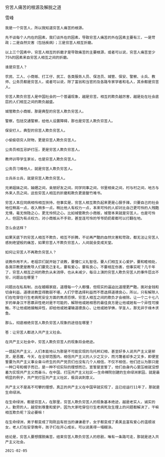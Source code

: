 穷苦人痛苦的根源及解脱之道

雪峰


    我是一个穷苦人，所以我知道穷苦人痛苦的根源。

    先不谈每个人内在的因素，我们谈外在的因素，导致穷苦人痛苦的外在因素主要有三，一是苛政；二是自然灾害（包括疾病）；三是穷苦人相互折磨。

    以上三个因素中，穷苦人相互的折磨才是导致痛苦的主要根源，或者可以说，穷苦人痛苦至少75%的因素来自穷苦人相互之间的折磨。

    谁是穷苦人？

    农民、工人、小商贩、打工仔、民工、各类服务人员、保洁员、城管、保安、警察、士兵、教师、公务员都是穷苦人，或者可以说，除了富翁和当官的及各路专家学者和名人，其余都是穷苦人。

    穷苦人欺负穷苦人是中国社会的一个普遍现象，越是穷苦，相互的欺负越厉害，越是处在社会底层的人们相互之间的欺负越盛。

    城管欺负小商贩，那是典型的穷苦人欺负穷苦人。

    警察，包括交通警察，给他人设置障碍，那也是穷苦人欺负穷苦人。

    保安打人，典型的穷苦人欺负穷苦人。

    小偷偷窃穷人财物，更是穷苦人欺负穷苦人。

    公务员相互忌妒打压，更是穷苦人欺负穷苦人。

    教师训导学生家长，也是穷苦人欺负穷苦人。

    公务员刁难他人，就是穷苦人欺负穷苦人。

    士兵杀士兵，就是穷苦人欺负穷苦人。

    兄弟姐妹之间，妯娌之间，亲朋好友之间，同学同事之间，邻里相亲之间，村与村之间，地方与外来人员之间，这些穷苦人相互的折磨和欺负更是罄竹难书。

    穷苦人本应同病相怜相互扶持，但事实是，穷苦人相互欺负起来更是心狠手辣，只要自己的社会地位稍高一点，收入稍多一点，稍比他人有权力一点，本来可怜的人却对比自己更可怜的人残酷无情，毫无恻隐之心，更无怜悯之心。比如城管欺负小商贩，城管本来就是穷苦人，也是可怜人，但因为有点权力，对小商贩从不手软，甚至连可怜的爷爷奶奶辈都可以打翻在地。

    怎么会这样？

    如果天底下的穷苦人相互不欺负，相互不折腾，不论再严酷的自然灾害和苛政，都无法让穷苦人感到绝望般的痛苦，如果穷苦人不欺负穷苦人，人间就会变成天堂。

    如何让穷苦人不再欺负穷苦人？

    说教作用不大，老祖宗们就开始了说教，要懂仁义礼智信，要人们相互关心爱护，要和睦相处，各类宗教更是教导人们要克己复礼，要有爱心，要有良心，不要相互伤害，但事实呢？几千年了，穷苦人相互之间的欺负从未消停，也从未减少，每日上演的穷苦人欺负穷苦人的事件层出不穷，问题出在哪里？

    问题出在私有制，出在婚姻家庭，道理每一个人都懂，但现实的逼迫比道理更严酷，面对金钱和切身利益，道德说教显得脆弱不堪，人们宁愿选择利益而不愿选择道德良心，所以，只有解除人们在吃穿住行生老病死安全方面的焦虑恐惧，穷苦人相互之间的欺负才会根除。让一个二十七八岁的单身汉不思慕异性绝对是不可能的，解除他或她相思的最佳良方是让他或她有一个异性可接触，不让他或她接触异性，却给他或她灌输道德良心，让他或她学佛，学圣人，那无异于缘木求鱼。

    那么，彻底根绝穷苦人欺负穷苦人现象的途径在哪里？

    答：让穷苦人都进入共产主义社会。

    在共产主义社会中，穷苦人欺负穷苦人的现象将会绝迹。

    一提起共产主义，人们本能地认为那是不可能实现的乌托邦幻相，甚至好多人说共产主义是邪灵，是恶魔，今天，在全球范围内，相信共产主义的人少之又少，而污蔑者却多之又多，即便宣誓要为共产主义事业奋斗终生的共产党员们也没有几个人相信，不仅不相信，他们还认为那只是一种口号和幌子而已，是一种不切实际的理想而已，宣誓是宣誓了，他们自身内心里压根就没想着为实现共产主义而奋斗。在中国，打压共产主义社区——生命禅院创建的生命绿洲家园，就是最明显的例子，共产党打压共产主义社区，极具讽刺意义。

    共产主义不是高不可攀的理想，真正的共产主义在中国早就实现了，且已经运行11年了，那就是生命绿洲。

    在生命绿洲，都是穷苦人，在那里，穷苦人欺负穷苦人的现象基本绝迹，越是老实人，诚实的人，勤劳的人，越受到尊重和爱护，因为大家吃穿住行生老病死及生理上的问题都解决了，干嘛相互欺负呢？没必要嘛！

    在生命绿洲，男子都变成了阳刚且有担当的谦谦君子，女子都变成了柔美且富有爱心的温顺淑女，老人们在安享晚年，孩子们在开心成长，可以说美得一塌糊涂。

    结论是，穷苦人要想摆脱痛苦，结束穷苦人欺负穷苦人的悲剧，唯有一条路可走，那就是进入共产主义社会。

    2021-02-05



